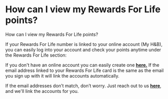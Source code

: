 # How can I view my Rewards For Life points?

How can I view my Rewards For Life points?

If your Rewards For Life number is linked to your online account (My H&B), you can easily log into your account and check your points anytime under the Rewards For Life section:

If you don't have an online account you can easily create one [**here.**](https://www.hollandandbarrett.com/auth/signup) If the email address linked to your Rewards For Life card is the same as the email you sign up with it will link the accounts automatically.

If the email addresses don’t match, don’t worry. Just reach out to us [**here**](https://help.hollandandbarrett.com/hc/en-gb/articles/20011957983378-Contact-us), and we'll link the accounts for you.
